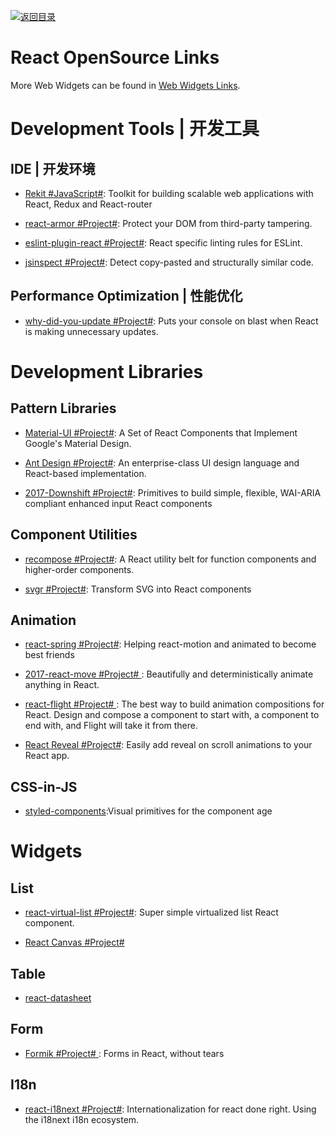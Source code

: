 [![返回目录](https://user-images.githubusercontent.com/5803001/38079637-ff0abcf0-3371-11e8-9b76-ad651620afc7.jpg)](https://github.com/wxyyxc1992/Awesome-Links)

# React OpenSource Links

More Web Widgets can be found in [Web Widgets Links](https://github.com/wxyyxc1992/Awesome-Reference/blob/master/Web/Widgets/Web-Widgets-Links.md).

# Development Tools | 开发工具

## IDE | 开发环境

* [Rekit #JavaScript#](https://github.com/supnate/rekit): Toolkit for building scalable web applications with React, Redux and React-router

* [react-armor #Project#](https://github.com/elierotenberg/react-armor): Protect your DOM from third-party tampering.

* [eslint-plugin-react #Project#](https://parg.co/b11): React specific linting rules for ESLint.

* [jsinspect #Project#](https://github.com/danielstjules/jsinspect): Detect copy-pasted and structurally similar code.

## Performance Optimization | 性能优化

* [why-did-you-update #Project#](https://github.com/garbles/why-did-you-update): Puts your console on blast when React is making unnecessary updates.

# Development Libraries

## Pattern Libraries

* [Material-UI #Project#](http://www.material-ui.com/#/): A Set of React Components that Implement Google's Material Design.

- [Ant Design #Project#](https://www.hugedomains.com/domain_profile.cfm?d=ant-design&e=com): An enterprise-class UI design language and React-based implementation.

* [2017-Downshift #Project#](https://medium.com/@kentcdodds/introducing-downshift-for-react-b1de3fca0817): Primitives to build simple, flexible, WAI-ARIA compliant enhanced input React components

## Component Utilities

* [recompose #Project#](https://github.com/acdlite/recompose/blob/master/docs/API.md#withstate): A React utility belt for function components and higher-order components.

* [svgr #Project#](https://github.com/smooth-code/svgr): Transform SVG into React components

## Animation

* [react-spring #Project#](https://github.com/drcmda/react-spring): Helping react-motion and animated to become best friends

* [2017-react-move #Project# ](https://github.com/tannerlinsley/react-move): Beautifully and deterministically animate anything in React.

* [react-flight #Project# ](https://github.com/jondot/react-flight): The best way to build animation compositions for React. Design and compose a component to start with, a component to end with, and Flight will take it from there.

- [React Reveal #Project#](https://github.com/rnosov/react-reveal): Easily add reveal on scroll animations to your React app.

## CSS-in-JS

* [styled-components](https://github.com/styled-components/styled-components):Visual primitives for the component age

# Widgets

## List

* [react-virtual-list #Project#](https://github.com/developerdizzle/react-virtual-list): Super simple virtualized list React component.

* [React Canvas #Project#](https://github.com/Flipboard/react-canvas)

## Table

* [react-datasheet](https://nadbm.github.io/react-datasheet/)

## Form

* [Formik #Project# ](https://github.com/jaredpalmer/formik): Forms in React, without tears

## I18n

* [react-i18next #Project#](https://github.com/i18next/react-i18next): Internationalization for react done right. Using the i18next i18n ecosystem.
